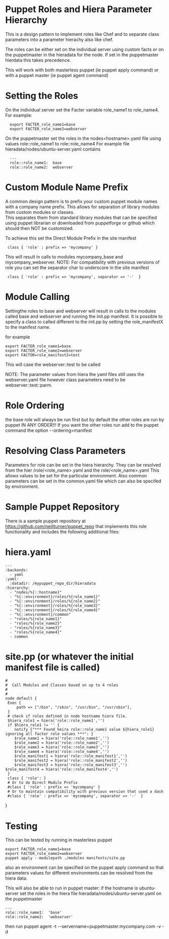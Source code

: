 Puppet Roles and Hiera Parameter Hierarchy
==========================================

This is a design pattern to implement roles like Chef and to separate class parameters into 
a parameter hierachy also like chef.

The roles can be either set on the individual server  using custom facts or on the puppetmaster in the hieradata for the node. 
If set in the puppetmaster hierdata this takes precedence. 

This will work with both masterless puppet (ie puppet apply command) or with a puppet master (ie puppet agent command)

Setting the Roles
=================

On the individual server set the Facter variable role_name1 to role_name4. For example:

      export FACTER_role_name1=base
      export FACTER_role_name2=webserver 
      
On the puppetmaster set the roles in the nodes\<hostname>.yaml file using values role::role_name1 to role::role_name4 
For example file hieradata/nodes/ubuntu-server.yaml contains

      ---
      role::role_name1:  base
      role::role_name2:  webserver

Custom Module Name Prefix
=========================

A common design pattern is to prefix your custom puppet module names with a company name prefix.
This allows for separation of library modules from custom modules or classes.  
This separates them from standard library modules that can be specified using puppet librarian or downloaded 
from puppetforge or github which should then NOT be customized. 

To achieve this set the Direct Module Prefix in the site manifest

     class { 'role' : prefix => 'mycompany' }
     
This will result in calls to modules mycompany_base and mycompany_webserver. 
NOTE: For compatibility with previous versions of role you can set the separator char to underscore in the site manifest 

     class { 'role' : prefix => 'mycompany', separator => '-'  }

Module Calling
==============

Settingthe roles to base and webserver will result in calls to the modules called base and webserver and running the init.pp manifest. It is possible to specify a class to called different to the init.pp by setting
the role_manifestX to the manifest name.
    
for example   

    export FACTER_role_name1=base
    export FACTER_role_name2=webserver
    export FACTOR=role_manifest2=test
    
This will case the webserver::test to be called 

NOTE: The parameter values from hiera the yaml files still uses the webserver.yaml file however class parameters need to be 
    webserver::test::parm.    
  
Role Ordering
=============

the base role will always be run first but by default the other roles are run by puppet IN ANY ORDER!!!
If you want the other roles run add to the puppet command the option   --ordering=manifest 
  
Resolving Class Parameters 
==========================

Parameters for role can be set in the hiera hierarchy.
They can be resolved from the hier <environment>/role/<role_name>.yaml and the role/<role_name>.yaml
This allows values to be set for the particular environment.
Also common parameters can be set in the common.yaml file which can also be specifed by environment.

Sample Puppet Repository
========================

There is a sample puppet repository at https://github.com/neillturner/puppet_repo that implements this role functionality and includes the following additional files: 


hiera.yaml
==========

    ---
    :backends:
      - yaml
    :yaml:
      :datadir: /mypuppet_repo_dir/hieradata
    :hierarchy:
      - "nodes/%{::hostname}"
      - "%{::environment}/roles/%{role_name1}"
      - "%{::environment}/roles/%{role_name2}"
      - "%{::environment}/roles/%{role_name3}"
      - "%{::environment}/roles/%{role_name4}" 
      - "%{::environment}/common"  
      - "roles/%{role_name1}"
      - "roles/%{role_name2}"
      - "roles/%{role_name3}"
      - "roles/%{role_name4}"	
      - common 
  
site.pp (or whatever the initial manifest file is called)
=========================================================

    #
    #  Call Modules and Classes based on up to 4 roles 
    #
    #
    node default {
     Exec {
         path => ["/bin", "/sbin", "/usr/bin", "/usr/sbin"],
     }
     # check if roles defined in node hostname hiera file.
     $hiera_role1 = hiera('role::role_name1','')
     if $hiera_role1 != '' {
        notify {"*** Found heira role::role_name1 value ${hiera_role1} ignoring all facter role values ***": }
        $role_name1 = hiera('role::role_name1','')
        $role_name2 = hiera('role::role_name2','')
        $role_name3 = hiera('role::role_name3','')
        $role_name4 = hiera('role::role_name4','')
        $role_manifest1 = hiera('role::role_manifest1','')
        $role_manifest2 = hiera('role::role_manifest2','')
        $role_manifest3 = hiera('role::role_manifest3','')
  	$role_manifest4 = hiera('role::role_manifest4','')        
     }	
     class { 'role': }
     # Or to do Direct Module Prefix 
     #class { 'role' : prefix => 'mycompany' }
     # Or to maintain compatibility with previous version that used a dash
     #class { 'role' : prefix => 'mycompany', separator => '-'  } 
 }    
  
Testing
=======

This can be tested by running in masterless puppet

    export FACTER_role_name1=base
    export FACTER_role_name2=webserver
    puppet apply --modulepath ./modules manifests/site.pp

also an environment can be specified on the puppet apply command so that parameters values for different environments
can be resolved from the hiera data.  
	
This will also be able to run in puppet master:
if the hostname is ubuntu-server set the roles in the hiera file hieradata/nodes/ubuntu-server.yaml on the puppetmaster

    ---
    role::role_name1:  'base'  
    role::role_name2:  'webserver' 
   then run
    puppet agent -t --servername=puppetmaster.mycompany.com -v -d  


  
